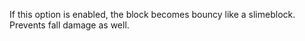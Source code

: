 If this option is enabled, the block becomes bouncy like a slimeblock. Prevents fall damage as well.